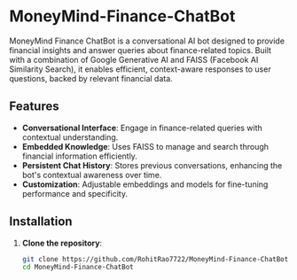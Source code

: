 # MoneyMind-Finance-ChatBot


MoneyMind Finance ChatBot is a conversational AI bot designed to provide financial insights and answer queries about finance-related topics. Built with a combination of Google Generative AI and FAISS (Facebook AI Similarity Search), it enables efficient, context-aware responses to user questions, backed by relevant financial data.

## Features

- **Conversational Interface**: Engage in finance-related queries with contextual understanding.
- **Embedded Knowledge**: Uses FAISS to manage and search through financial information efficiently.
- **Persistent Chat History**: Stores previous conversations, enhancing the bot's contextual awareness over time.
- **Customization**: Adjustable embeddings and models for fine-tuning performance and specificity.

## Installation

1. **Clone the repository**:
   ```bash
   git clone https://github.com/RohitRao7722/MoneyMind-Finance-ChatBot.git
   cd MoneyMind-Finance-ChatBot
